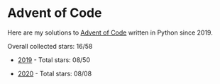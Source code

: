 # Advent of Code
Here are my solutions to [Advent of Code](https://adventofcode.com/) written in Python since 2019.

Overall collected stars: 16/58

- [2019](./2019/README.md) - Total stars: 08/50

- [2020](./2020/README.md) - Total stars: 08/08
